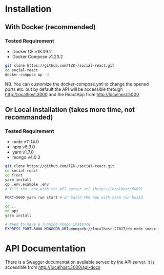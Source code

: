 # Installation

## With Docker (recommended)
### Tested Requirement
- Docker CE v18.09.2
- Docker Compose v1.23.2

```sh
git clone https://github.com/TZK-/social-react.git
cd social-react
docker-compose up -d
```

NB. You can customize the docker-compose.yml to change the opened ports etc. but by default the API will be accessible through [http://localhost:3000](http://localhost:3000) and the ReactApp from [http://localhost:5000](http://localhost:5000)

## Or Local installation (takes more time, not recommanded)
### Tested Requirement
- node v11.14.0
- npm v6.9.0
- yarn v1.7.0
- mongo v4.0.3

```sh
git clone https://github.com/TZK-/social-react.git
cd social-react
cd front
yarn install
cp .env.example .env
# fill the .env with the API server url (http://localhost:5000)

PORT=5000 yarn run start # or build the app with yarn run build

cd ..
cd api
yarn install

# Need to have a running mongo instance
EXPRESS_PORT=3000 MONGODB_URI=mongodb://localhost:27017/db node index.js
```

# API Documentation
There is a Swagger documentation available served by the API server. It is accessible from 
[http://localhost:3000/api-docs](http://localhost:3000/api-docs)
